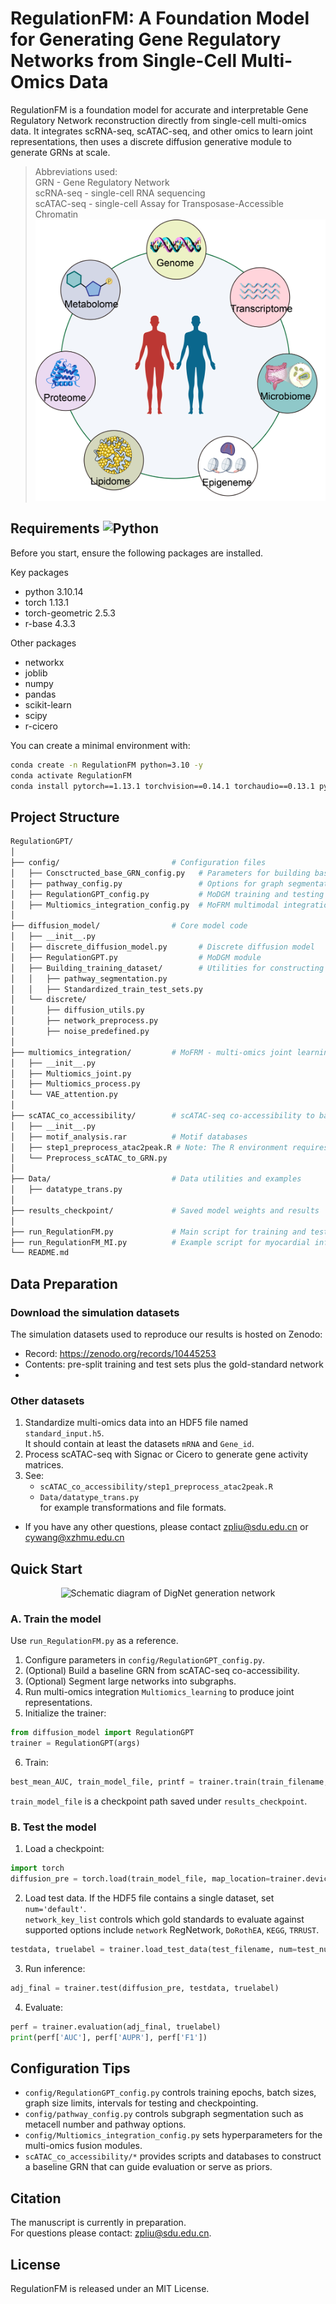 # RegulationFM: A Foundation Model for Generating Gene Regulatory Networks from Single-Cell Multi-Omics Data # 

RegulationFM is a foundation model for accurate and interpretable Gene Regulatory Network reconstruction directly from single-cell multi-omics data. It integrates scRNA-seq, scATAC-seq, and other omics to learn joint representations, then uses a discrete diffusion generative module to generate GRNs at scale.

> Abbreviations used:  
> GRN - Gene Regulatory Network  
> scRNA-seq - single-cell RNA sequencing  
> scATAC-seq - single-cell Assay for Transposase-Accessible Chromatin  
![workfolw](https://github.com/zpliulab/RegulationFM/blob/main/images/images1.png)

## Requirements ![Python](https://img.shields.io/badge/python-3.10-blue "Python3.10")

Before you start, ensure the following packages are installed.

Key packages
- python 3.10.14
- torch 1.13.1
- torch-geometric 2.5.3
- r-base 4.3.3

Other packages
- networkx
- joblib
- numpy
- pandas
- scikit-learn
- scipy
- r-cicero


You can create a minimal environment with:

```bash
conda create -n RegulationFM python=3.10 -y
conda activate RegulationFM
conda install pytorch==1.13.1 torchvision==0.14.1 torchaudio==0.13.1 pytorch-cuda=11.6 -c pytorch -c nvidia
```
## Project Structure

```bash
RegulationGPT/
│
├── config/                         # Configuration files
│   ├── Consctructed_base_GRN_config.py   # Parameters for building baseline GRN
│   ├── pathway_config.py                 # Options for graph segmentation into subgraphs
│   ├── RegulationGPT_config.py           # MoDGM training and testing parameters
│   ├── Multiomics_integration_config.py  # MoFRM multimodal integration parameters
│
├── diffusion_model/                # Core model code
│   ├── __init__.py
│   ├── discrete_diffusion_model.py       # Discrete diffusion model
│   ├── RegulationGPT.py                  # MoDGM module
│   ├── Building_training_dataset/        # Utilities for constructing train and test sets
│   │   ├── pathway_segmentation.py
│   │   ├── Standardized_train_test_sets.py
│   └── discrete/
│       ├── diffusion_utils.py
│       ├── network_preprocess.py
│       ├── noise_predefined.py
│
├── multiomics_integration/         # MoFRM - multi-omics joint learning
│   ├── __init__.py
│   ├── Multiomics_joint.py
│   ├── Multiomics_process.py
│   └── VAE_attention.py
│
├── scATAC_co_accessibility/        # scATAC-seq co-accessibility to baseline GRN
│   ├── __init__.py
│   ├── motif_analysis.rar          # Motif databases
│   ├── step1_preprocess_atac2peak.R # Note: The R environment requires additional configuration!
│   └── Preprocess_scATAC_to_GRN.py
│
├── Data/                           # Data utilities and examples
│   ├── datatype_trans.py
│
├── results_checkpoint/             # Saved model weights and results
│
├── run_RegulationFM.py             # Main script for training and testing on simulation data
├── run_RegulationFM_MI.py          # Example script for myocardial infarction case
└── README.md
```
## Data Preparation 

### Download the simulation datasets

The simulation datasets used to reproduce our results is hosted on Zenodo:

- Record: https://zenodo.org/records/10445253  
- Contents: pre-split training and test sets plus the gold-standard network
- 
### Other datasets

1. Standardize multi-omics data into an HDF5 file named `standard_input.h5`.  
   It should contain at least the datasets `mRNA` and `Gene_id`.  
2. Process scATAC-seq with Signac or Cicero to generate gene activity matrices.  
3. See:
   - `scATAC_co_accessibility/step1_preprocess_atac2peak.R`
   - `Data/datatype_trans.py`  
   for example transformations and file formats.

- If you have any other questions, please contact zpliu@sdu.edu.cn or cywang@xzhmu.edu.cn


## Quick Start

<div align="center">
  <img src="https://github.com/zpliulab/RegulationFM/blob/main/images/network.gif" alt="Schematic diagram of DigNet generation network" style="width: 200px; height: 100px;"/>
</div>

### A. Train the model

Use `run_RegulationFM.py` as a reference.

1. Configure parameters in `config/RegulationGPT_config.py`.
2. (Optional) Build a baseline GRN from scATAC-seq co-accessibility.
3. (Optional) Segment large networks into subgraphs.
4. Run multi-omics integration `Multiomics_learning` to produce joint representations.
5. Initialize the trainer:

```python
from diffusion_model import RegulationGPT
trainer = RegulationGPT(args)
```

6. Train:

```python
best_mean_AUC, train_model_file, printf = trainer.train(train_filename, base_GRN_link)
```

`train_model_file` is a checkpoint path saved under `results_checkpoint`.

### B. Test the model

1. Load a checkpoint:

```python
import torch
diffusion_pre = torch.load(train_model_file, map_location=trainer.device)
```

2. Load test data. If the HDF5 file contains a single dataset, set `num='default'`.  
   `network_key_list` controls which gold standards to evaluate against  
   supported options include `network` RegNetwork, `DoRothEA`, `KEGG`, `TRRUST`.

```python
testdata, truelabel = trainer.load_test_data(test_filename, num=test_num, network_key_list='network')
```

3. Run inference:

```python
adj_final = trainer.test(diffusion_pre, testdata, truelabel)
```

4. Evaluate:

```python
perf = trainer.evaluation(adj_final, truelabel)
print(perf['AUC'], perf['AUPR'], perf['F1'])
```

## Configuration Tips

- `config/RegulationGPT_config.py` controls training epochs, batch sizes, graph size limits, intervals for testing and checkpointing.
- `config/pathway_config.py` controls subgraph segmentation such as metacell number and pathway options.
- `config/Multiomics_integration_config.py` sets hyperparameters for the multi-omics fusion modules.
- `scATAC_co_accessibility/*` provides scripts and databases to construct a baseline GRN that can guide evaluation or serve as priors.

## Citation

The manuscript is currently in preparation.  
For questions please contact: zpliu@sdu.edu.cn.

## License
RegulationFM is released under an MIT License.
